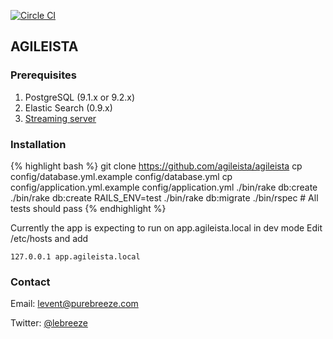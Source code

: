 [![Circle CI](https://circleci.com/gh/levent/agileista.svg?style=svg)](https://circleci.com/gh/levent/agileista)

## AGILEISTA

### Prerequisites

1. PostgreSQL (9.1.x or 9.2.x)
2. Elastic Search (0.9.x)
3. [Streaming server](https://github.com/agileista/pubsub-server)

### Installation

{% highlight bash %}
git clone https://github.com/agileista/agileista
cp config/database.yml.example config/database.yml
cp config/application.yml.example config/application.yml
./bin/rake db:create
./bin/rake db:create RAILS_ENV=test
./bin/rake db:migrate
./bin/rspec # All tests should pass
{% endhighlight %}

Currently the app is expecting to run on app.agileista.local in dev mode
Edit /etc/hosts and add

```
127.0.0.1 app.agileista.local
```

### Contact

Email: [levent@purebreeze.com](mailto:levent@purebreeze.com)

Twitter: [@lebreeze](http://twitter.com/lebreeze)
